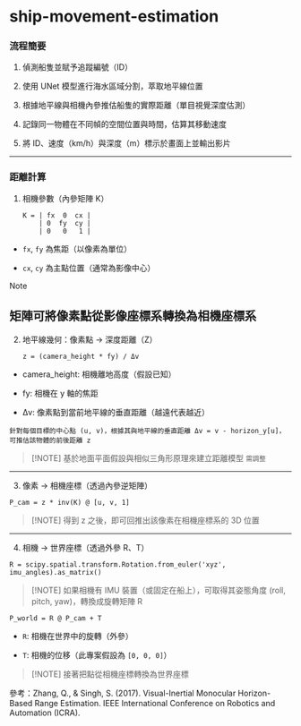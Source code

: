 # ship-movement-estimation

### 流程簡要
1. 偵測船隻並賦予追蹤編號（ID）

2. 使用 UNet 模型進行海水區域分割，萃取地平線位置

3. 根據地平線與相機內參推估船隻的實際距離（單目視覺深度估測）

4. 記錄同一物體在不同幀的空間位置與時間，估算其移動速度

5. 將 ID、速度（km/h）與深度（m）標示於畫面上並輸出影片

---

### 距離計算

1. 相機參數（內參矩陣 K）

    ```
    K = | fx  0  cx |
        | 0  fy  cy |
        | 0   0   1 |
    ```
- `fx`, `fy` 為焦距（以像素為單位）

- `cx`, `cy` 為主點位置（通常為影像中心）
>[!NOTE]
矩陣可將像素點從影像座標系轉換為相機座標系
---
2. 地平線幾何：像素點 → 深度距離（Z）

    


    ```
    z = (camera_height * fy) / Δv
    ```

- camera_height: 相機離地高度（假設已知）

- fy: 相機在 y 軸的焦距

- Δv: 像素點到當前地平線的垂直距離（越遠代表越近）

`針對每個目標的中心點 (u, v)，根據其與地平線的垂直距離 Δv = v - horizon_y[u]，可推估該物體的前後距離 z`

>[!NOTE] 基於地面平面假設與相似三角形原理來建立距離模型 `需調整`
---
3. 像素 → 相機座標（透過內參逆矩陣）
```
P_cam = z * inv(K) @ [u, v, 1]
```

> [!NOTE] 得到 z 之後，即可回推出該像素在相機座標系的 3D 位置
---
4. 相機 → 世界座標（透過外參 R、T）
```
R = scipy.spatial.transform.Rotation.from_euler('xyz', imu_angles).as_matrix()
```
>[!NOTE] 如果相機有 IMU 裝置（或固定在船上），可取得其姿態角度 (roll, pitch, yaw)，轉換成旋轉矩陣 R

```
P_world = R @ P_cam + T
```
- `R`: 相機在世界中的旋轉（外參）

- `T`: 相機的位移（此專案假設為 `[0, 0, 0]`）
>[!NOTE] 接著把點從相機座標轉換為世界座標

參考：Zhang, Q., & Singh, S. (2017). Visual-Inertial Monocular Horizon-Based Range Estimation. IEEE International Conference on Robotics and Automation (ICRA).